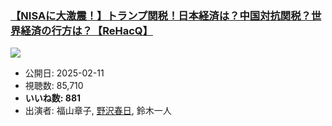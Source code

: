 ### [【NISAに大激震！】トランプ関税！日本経済は？中国対抗関税？世界経済の行方は？【ReHacQ】](https://www.youtube.com/watch?v=b_-e-sECqos)
[![](https://img.youtube.com/vi/b_-e-sECqos/sddefault.jpg)](https://www.youtube.com/watch?v=b_-e-sECqos)
-   公開日: 2025-02-11
-   視聴数: 85,710
-   **いいね数: 881**
-   出演者: 福山章子, [野沢春日](/rehacq_fan/people/野沢春日 "wikilink"), 鈴木一人
